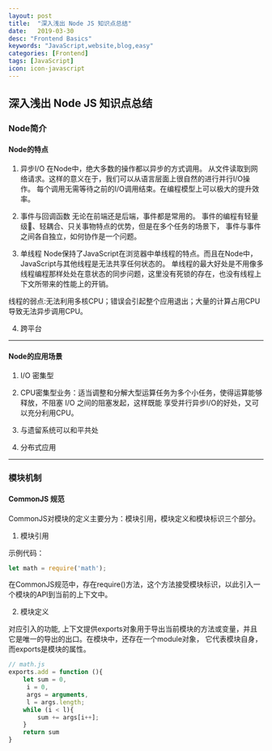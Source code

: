 ```yaml
---
layout: post
title:  "深入浅出 Node JS 知识点总结"
date:   2019-03-30
desc: "Frontend Basics"
keywords: "JavaScript,website,blog,easy"
categories: [Frontend]
tags: [JavaScript]
icon: icon-javascript
---
```

## 深入浅出 Node JS 知识点总结

### **Node简介**
#### Node的特点
1. 异步I/O
在Node中，绝大多数的操作都以异步的方式调用。
从文件读取到网络请求。这样的意义在于，我们可以从语言层面上很自然的进行并行I/O操作。
每个调用无需等待之前的I/O调用结束。在编程模型上可以极大的提升效率。

2. 事件与回调函数
无论在前端还是后端，事件都是常用的。
事件的编程有轻量级􏱂、轻耦合、只关事物特点的优势，但是在多个任务的场景下， 事件与事件之间各自独立，如何协作是一个问题。

3. 单线程
Node保持了JavaScript在浏览器中单线程的特点。而且在Node中，JavaScript与其他线程是无法共享任何状态的。
单线程的最大好处是不用像多线程编程那样处处在意状态的同步问题，这里没有死锁的存在，也没有线程上下文所带来的性能上的开销。

线程的弱点:无法利用多核CPU；错误会引起整个应用退出；大量的计算占用CPU导致无法异步调用CPU。

4. 跨平台

***

#### Node的应用场景

1. I/O 密集型

2. CPU密集型业务：适当调整和分解大型运算任务为多个小任务，使得运算能够释放，不阻塞 I/O 之间的阻塞发起，这样既能
享受并行异步I/O的好处，又可以充分利用CPU。

3. 与遗留系统可以和平共处

4. 分布式应用

***

### **模块机制**

#### CommonJS 规范

CommonJS对模块的定义主要分为：模块引用，模块定义和模块标识三个部分。

1. 模块引用

示例代码：

```js
let math = require('math');
```
在CommonJS规范中，存在require()方法，这个方法接受模块标识，以此引入一个模块的API到当前的上下文中。

2. 模块定义

对应引入的功能, 上下文提供exports对象用于导出当前模块的方法或变量，并且它是唯一的导出的出口。在模块中，还存在一个module对象，
它代表模块自身，而exports是模块的属性。


```js
// math.js
exports.add = function (){
    let sum = 0,
     i = 0,
     args = arguments,
     l = args.length;
    while (i < l){
        sum += args[i++];
    }
    return sum
} 

```